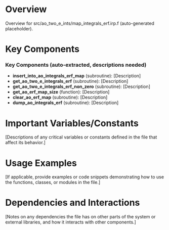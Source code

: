 # Overview

Overview for src/ao_two_e_ints/map_integrals_erf.irp.f (auto-generated placeholder).

# Key Components

### Key Components (auto-extracted, descriptions needed)
- **insert_into_ao_integrals_erf_map** (subroutine): [Description]
- **get_ao_two_e_integrals_erf** (subroutine): [Description]
- **get_ao_two_e_integrals_erf_non_zero** (subroutine): [Description]
- **get_ao_erf_map_size** (function): [Description]
- **clear_ao_erf_map** (subroutine): [Description]
- **dump_ao_integrals_erf** (subroutine): [Description]

# Important Variables/Constants

[Descriptions of any critical variables or constants defined in the file that affect its behavior.]

# Usage Examples

[If applicable, provide examples or code snippets demonstrating how to use the functions, classes, or modules in the file.]

# Dependencies and Interactions

[Notes on any dependencies the file has on other parts of the system or external libraries, and how it interacts with other components.]
